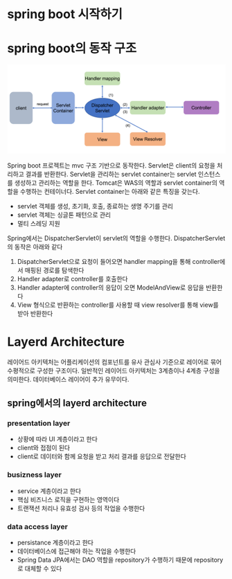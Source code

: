 # spring boot 시작하기

# spring boot의 동작 구조

![sprintboot1.png](/2022/10/spring/bootstructure/boot/sprintboot1.png)

Spring boot 프로젝트는 mvc 구조 기반으로 동작한다. Servlet은 client의 요청을 처리하고 결과를 반환한다. Servlet을 관리하는 servlet container는 servlet 인스턴스를 생성하고 관리하는 역할을 한다. Tomcat은 WAS의 역할과 servlet container의 역할을 수행하는 컨테이너다. Servlet container는 아래와 같은 특징을 갖는다.

-   servlet 객체를 생성, 초기화, 호출, 종료하는 생명 주기를 관리
-   servlet 객체는 싱글톤 패턴으로 관리
-   멀티 스레딩 지원

Spring에서는 DispatcherServlet이 servlet의 역할을 수행한다. DispatcherServlet의 동작은 아래와 같다

1. DispatcherServlet으로 요청이 들어오면 handler mapping을 통해 controller에서 매핑된 경로를 탐색한다
2. Handler adapter로 controller를 호출한다
3. Handler adapter에 controller의 응답이 오면 ModelAndView로 응답을 반환한다
4. View 형식으로 반환하는 controller를 사용할 때 view resolver를 통해 view를 받아 반환한다

# Layerd Architecture

레이어드 아키텍처는 어플리케이션의 컴포넌트를 유사 관심사 기준으로 레이어로 묶어 수평적으로 구성한 구조이다. 일반적인 레이어드 아키텍처는 3계층이나 4계층 구성을 의미한다. 데이터베이스 레이어이 추가 유무이다.

## spring에서의 layerd architecture

### presentation layer

-   상황에 따라 UI 계층이라고 한다
-   client와 접점이 된다
-   client로 데이터와 함께 요청을 받고 처리 결과를 응답으로 전달한다

### busizness layer

-   service 계층이라고 한다
-   핵심 비즈니스 로직을 구현하는 영역이다
-   트랜잭션 처리나 유효성 검사 등의 작업을 수행한다

### data access layer

-   persistance 계층이라고 한다
-   데이터베이스에 접근해야 하는 작업을 수행한다
-   Spring Data JPA에서는 DAO 역할을 repository가 수행하기 때문에 repository로 대체할 수 있다
